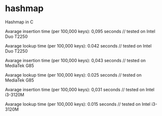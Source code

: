 # hashmap
Hashmap in C

Avarage insertion time (per 100,000 keys): 0,095 seconds // tested on Intel Duo T2250

Avarage lookup time (per 100,000 keys): 0.042 seconds // tested on Intel Duo T2250

Avarage insertion time (per 100,000 keys): 0,043 seconds // tested on MediaTek G85

Avarage lookup time (per 100,000 keys): 0.025 seconds // tested on MediaTek G85

Avarage insertion time (per 100,000 keys): 0,031 seconds // tested on Intel i3-3120M

Avarage lookup time (per 100,000 keys): 0.015 seconds // tested on Intel i3-3120M


